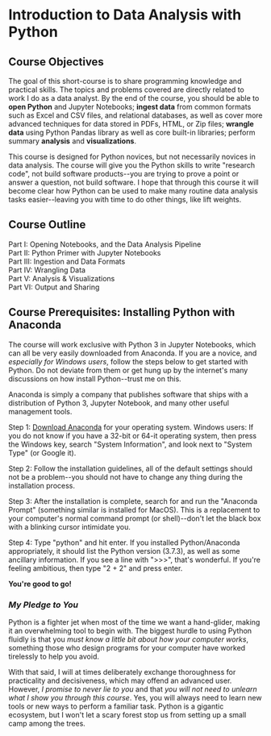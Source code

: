 # Introduction to Data Analysis with Python

## Course Objectives
The goal of this short-course is to share programming knowledge and practical skills. The topics and problems covered are directly related to work I do as a data analyst. By the end of the course, you should be able to **open Python** and Jupyter Notebooks; **ingest data** from common formats such as Excel and CSV files, and relational databases, as well as cover more advanced techniques for data stored in PDFs, HTML, or Zip files; **wrangle data** using Python Pandas library as well as core built-in libraries; perform summary **analysis** and **visualizations**.

This course is designed for Python novices, but not necessarily novices in data analysis. The course will give you the Python skills to write "research code", not build software products--you are trying to prove a point or answer a question, not build software. I hope that through this course it will become clear how Python can be used to make many routine data analysis tasks easier--leaving you with time to do other things, like lift weights.

## Course Outline
Part I: Opening Notebooks, and the Data Analysis Pipeline  
Part II: Python Primer with Jupyter Notebooks  
Part III: Ingestion and Data Formats  
Part IV: Wrangling Data  
Part V: Analysis & Visualizations  
Part VI: Output and Sharing  

## Course Prerequisites: Installing Python with Anaconda
The course will work exclusive with Python 3 in Jupyter Notebooks, which can all be very easily downloaded from Anaconda. If you are a novice, and *especially for Windows users*, follow the steps below to get started with Python. Do not deviate from them or get hung up by the internet's many discussions on how install Python--trust me on this.

Anaconda is simply a company that publishes software that ships with a distribution of Python 3, Jupyter Notebook, and many other useful management tools.

Step 1: [Download Anaconda](https://www.anaconda.com/distribution/#download-section) for your operating system. Windows users: If you do not know if you have a 32-bit or 64-it operating system, then press the Windows key, search "System Information", and look next to "System Type" (or Google it).

Step 2: Follow the installation guidelines, all of the default settings should not be a problem--you should not have to change any thing during the installation process.

Step 3: After the installation is complete, search for and run the "Anaconda Prompt" (something similar is installed for MacOS). This is a replacement to your computer's normal command prompt (or shell)--don't let the black box with a blinking cursor intimidate you.

Step 4: Type "python" and hit enter. If you installed Python/Anaconda appropriately, it should list the Python version (3.7.3), as well as some ancillary information. If you see a line with ">>>", that's wonderful. If you're feeling ambitious, then type "2 + 2" and press enter.

**You're good to go!**

### _My Pledge to You_
Python is a fighter jet when most of the time we want a hand-glider, making it an overwhelming tool to begin with. The biggest hurdle to using Python fluidly is that you _must know a little bit about how your computer works_, something those who design programs for your computer have worked tirelessly to help you avoid.

With that said, I will at times deliberately exchange thoroughness for practicality and decisiveness, which may offend an advanced user. However, _I promise to never lie to you_ and that _you will not need to unlearn what I show you through this course_. Yes, you will always need to learn new tools or new ways to perform a familiar task. Python is a gigantic ecosystem, but I won't let a scary forest stop us from setting up a small camp among the trees.
